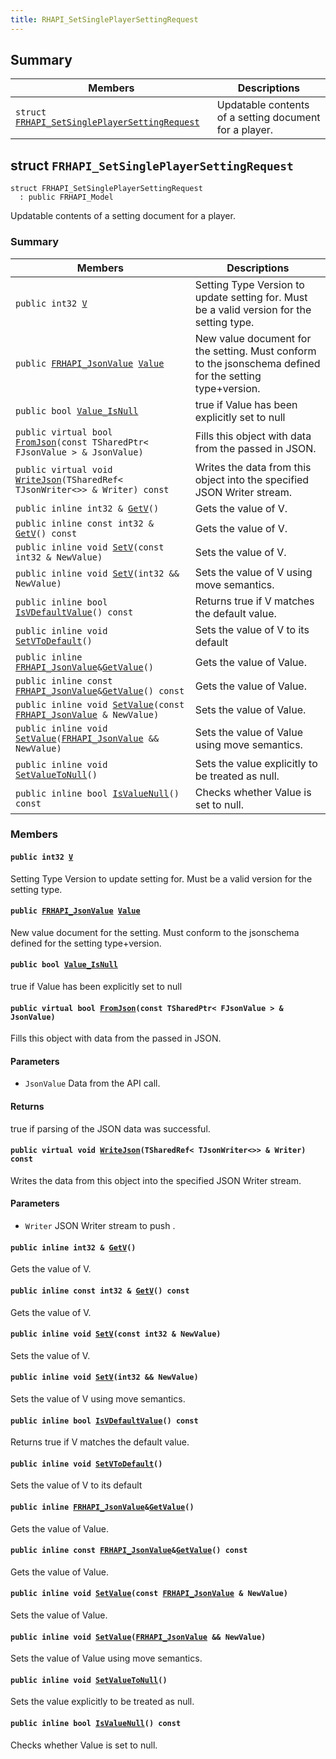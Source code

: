 ```yaml
---
title: RHAPI_SetSinglePlayerSettingRequest
---
```


## Summary

 Members                        | Descriptions                                
--------------------------------|---------------------------------------------
`struct `[`FRHAPI_SetSinglePlayerSettingRequest`](#structFRHAPI__SetSinglePlayerSettingRequest) | Updatable contents of a setting document for a player.

## struct `FRHAPI_SetSinglePlayerSettingRequest` <a id="structFRHAPI__SetSinglePlayerSettingRequest"></a>

```
struct FRHAPI_SetSinglePlayerSettingRequest
  : public FRHAPI_Model
```

Updatable contents of a setting document for a player.

### Summary

 Members                        | Descriptions                                
--------------------------------|---------------------------------------------
`public int32 `[`V`](#structFRHAPI__SetSinglePlayerSettingRequest_1ac1b3bbda4460108115c091b7c069ec5d) | Setting Type Version to update setting for. Must be a valid version for the setting type.
`public `[`FRHAPI_JsonValue`](undefined.md#structFRHAPI__JsonValue)` `[`Value`](#structFRHAPI__SetSinglePlayerSettingRequest_1af0bd1ebe29d05a508641c4964a2c1c9f) | New value document for the setting. Must conform to the jsonschema defined for the setting type+version.
`public bool `[`Value_IsNull`](#structFRHAPI__SetSinglePlayerSettingRequest_1a35d886d8ff5310bf5af477992d279b95) | true if Value has been explicitly set to null
`public virtual bool `[`FromJson`](#structFRHAPI__SetSinglePlayerSettingRequest_1aa6e79bf5b65d5492bd0d4c3a007ce742)`(const TSharedPtr< FJsonValue > & JsonValue)` | Fills this object with data from the passed in JSON.
`public virtual void `[`WriteJson`](#structFRHAPI__SetSinglePlayerSettingRequest_1ab56db8c087056eff44b57274d4c06448)`(TSharedRef< TJsonWriter<>> & Writer) const` | Writes the data from this object into the specified JSON Writer stream.
`public inline int32 & `[`GetV`](#structFRHAPI__SetSinglePlayerSettingRequest_1abca292eac082cd5723422b68fb905aa9)`()` | Gets the value of V.
`public inline const int32 & `[`GetV`](#structFRHAPI__SetSinglePlayerSettingRequest_1ae6b9e2663e1c571414ea48bbf94d0d43)`() const` | Gets the value of V.
`public inline void `[`SetV`](#structFRHAPI__SetSinglePlayerSettingRequest_1a4bb21a0b14b9908250cbd60eac6464c9)`(const int32 & NewValue)` | Sets the value of V.
`public inline void `[`SetV`](#structFRHAPI__SetSinglePlayerSettingRequest_1a74a31e870ab36ea388059be34852fad0)`(int32 && NewValue)` | Sets the value of V using move semantics.
`public inline bool `[`IsVDefaultValue`](#structFRHAPI__SetSinglePlayerSettingRequest_1ad34a8faf6cf256d4c3fae84eda113018)`() const` | Returns true if V matches the default value.
`public inline void `[`SetVToDefault`](#structFRHAPI__SetSinglePlayerSettingRequest_1a11e6da31e8ecf115683e8e21a3561f9a)`()` | Sets the value of V to its default
`public inline `[`FRHAPI_JsonValue`](undefined.md#structFRHAPI__JsonValue)` & `[`GetValue`](#structFRHAPI__SetSinglePlayerSettingRequest_1a7cb5fb8393aedc898f47ad2d929d32ae)`()` | Gets the value of Value.
`public inline const `[`FRHAPI_JsonValue`](undefined.md#structFRHAPI__JsonValue)` & `[`GetValue`](#structFRHAPI__SetSinglePlayerSettingRequest_1aaa2c2551ebb2f201f7fcdf9e6e8adfc7)`() const` | Gets the value of Value.
`public inline void `[`SetValue`](#structFRHAPI__SetSinglePlayerSettingRequest_1a2a6538047730dadf3c88f0000be2f36f)`(const `[`FRHAPI_JsonValue`](undefined.md#structFRHAPI__JsonValue)` & NewValue)` | Sets the value of Value.
`public inline void `[`SetValue`](#structFRHAPI__SetSinglePlayerSettingRequest_1a40bc6507f9b7f2990337450b12370dee)`(`[`FRHAPI_JsonValue`](undefined.md#structFRHAPI__JsonValue)` && NewValue)` | Sets the value of Value using move semantics.
`public inline void `[`SetValueToNull`](#structFRHAPI__SetSinglePlayerSettingRequest_1a948b66855eb9382dc7383f9dc7744908)`()` | Sets the value explicitly to be treated as null.
`public inline bool `[`IsValueNull`](#structFRHAPI__SetSinglePlayerSettingRequest_1a4da9d57466cf7b6c098c9ee581f9c388)`() const` | Checks whether Value is set to null.

### Members

#### `public int32 `[`V`](#structFRHAPI__SetSinglePlayerSettingRequest_1ac1b3bbda4460108115c091b7c069ec5d) <a id="structFRHAPI__SetSinglePlayerSettingRequest_1ac1b3bbda4460108115c091b7c069ec5d"></a>

Setting Type Version to update setting for. Must be a valid version for the setting type.

#### `public `[`FRHAPI_JsonValue`](undefined.md#structFRHAPI__JsonValue)` `[`Value`](#structFRHAPI__SetSinglePlayerSettingRequest_1af0bd1ebe29d05a508641c4964a2c1c9f) <a id="structFRHAPI__SetSinglePlayerSettingRequest_1af0bd1ebe29d05a508641c4964a2c1c9f"></a>

New value document for the setting. Must conform to the jsonschema defined for the setting type+version.

#### `public bool `[`Value_IsNull`](#structFRHAPI__SetSinglePlayerSettingRequest_1a35d886d8ff5310bf5af477992d279b95) <a id="structFRHAPI__SetSinglePlayerSettingRequest_1a35d886d8ff5310bf5af477992d279b95"></a>

true if Value has been explicitly set to null

#### `public virtual bool `[`FromJson`](#structFRHAPI__SetSinglePlayerSettingRequest_1aa6e79bf5b65d5492bd0d4c3a007ce742)`(const TSharedPtr< FJsonValue > & JsonValue)` <a id="structFRHAPI__SetSinglePlayerSettingRequest_1aa6e79bf5b65d5492bd0d4c3a007ce742"></a>

Fills this object with data from the passed in JSON.

#### Parameters
* `JsonValue` Data from the API call.

#### Returns
true if parsing of the JSON data was successful.

#### `public virtual void `[`WriteJson`](#structFRHAPI__SetSinglePlayerSettingRequest_1ab56db8c087056eff44b57274d4c06448)`(TSharedRef< TJsonWriter<>> & Writer) const` <a id="structFRHAPI__SetSinglePlayerSettingRequest_1ab56db8c087056eff44b57274d4c06448"></a>

Writes the data from this object into the specified JSON Writer stream.

#### Parameters
* `Writer` JSON Writer stream to push .

#### `public inline int32 & `[`GetV`](#structFRHAPI__SetSinglePlayerSettingRequest_1abca292eac082cd5723422b68fb905aa9)`()` <a id="structFRHAPI__SetSinglePlayerSettingRequest_1abca292eac082cd5723422b68fb905aa9"></a>

Gets the value of V.

#### `public inline const int32 & `[`GetV`](#structFRHAPI__SetSinglePlayerSettingRequest_1ae6b9e2663e1c571414ea48bbf94d0d43)`() const` <a id="structFRHAPI__SetSinglePlayerSettingRequest_1ae6b9e2663e1c571414ea48bbf94d0d43"></a>

Gets the value of V.

#### `public inline void `[`SetV`](#structFRHAPI__SetSinglePlayerSettingRequest_1a4bb21a0b14b9908250cbd60eac6464c9)`(const int32 & NewValue)` <a id="structFRHAPI__SetSinglePlayerSettingRequest_1a4bb21a0b14b9908250cbd60eac6464c9"></a>

Sets the value of V.

#### `public inline void `[`SetV`](#structFRHAPI__SetSinglePlayerSettingRequest_1a74a31e870ab36ea388059be34852fad0)`(int32 && NewValue)` <a id="structFRHAPI__SetSinglePlayerSettingRequest_1a74a31e870ab36ea388059be34852fad0"></a>

Sets the value of V using move semantics.

#### `public inline bool `[`IsVDefaultValue`](#structFRHAPI__SetSinglePlayerSettingRequest_1ad34a8faf6cf256d4c3fae84eda113018)`() const` <a id="structFRHAPI__SetSinglePlayerSettingRequest_1ad34a8faf6cf256d4c3fae84eda113018"></a>

Returns true if V matches the default value.

#### `public inline void `[`SetVToDefault`](#structFRHAPI__SetSinglePlayerSettingRequest_1a11e6da31e8ecf115683e8e21a3561f9a)`()` <a id="structFRHAPI__SetSinglePlayerSettingRequest_1a11e6da31e8ecf115683e8e21a3561f9a"></a>

Sets the value of V to its default

#### `public inline `[`FRHAPI_JsonValue`](undefined.md#structFRHAPI__JsonValue)` & `[`GetValue`](#structFRHAPI__SetSinglePlayerSettingRequest_1a7cb5fb8393aedc898f47ad2d929d32ae)`()` <a id="structFRHAPI__SetSinglePlayerSettingRequest_1a7cb5fb8393aedc898f47ad2d929d32ae"></a>

Gets the value of Value.

#### `public inline const `[`FRHAPI_JsonValue`](undefined.md#structFRHAPI__JsonValue)` & `[`GetValue`](#structFRHAPI__SetSinglePlayerSettingRequest_1aaa2c2551ebb2f201f7fcdf9e6e8adfc7)`() const` <a id="structFRHAPI__SetSinglePlayerSettingRequest_1aaa2c2551ebb2f201f7fcdf9e6e8adfc7"></a>

Gets the value of Value.

#### `public inline void `[`SetValue`](#structFRHAPI__SetSinglePlayerSettingRequest_1a2a6538047730dadf3c88f0000be2f36f)`(const `[`FRHAPI_JsonValue`](undefined.md#structFRHAPI__JsonValue)` & NewValue)` <a id="structFRHAPI__SetSinglePlayerSettingRequest_1a2a6538047730dadf3c88f0000be2f36f"></a>

Sets the value of Value.

#### `public inline void `[`SetValue`](#structFRHAPI__SetSinglePlayerSettingRequest_1a40bc6507f9b7f2990337450b12370dee)`(`[`FRHAPI_JsonValue`](undefined.md#structFRHAPI__JsonValue)` && NewValue)` <a id="structFRHAPI__SetSinglePlayerSettingRequest_1a40bc6507f9b7f2990337450b12370dee"></a>

Sets the value of Value using move semantics.

#### `public inline void `[`SetValueToNull`](#structFRHAPI__SetSinglePlayerSettingRequest_1a948b66855eb9382dc7383f9dc7744908)`()` <a id="structFRHAPI__SetSinglePlayerSettingRequest_1a948b66855eb9382dc7383f9dc7744908"></a>

Sets the value explicitly to be treated as null.

#### `public inline bool `[`IsValueNull`](#structFRHAPI__SetSinglePlayerSettingRequest_1a4da9d57466cf7b6c098c9ee581f9c388)`() const` <a id="structFRHAPI__SetSinglePlayerSettingRequest_1a4da9d57466cf7b6c098c9ee581f9c388"></a>

Checks whether Value is set to null.

